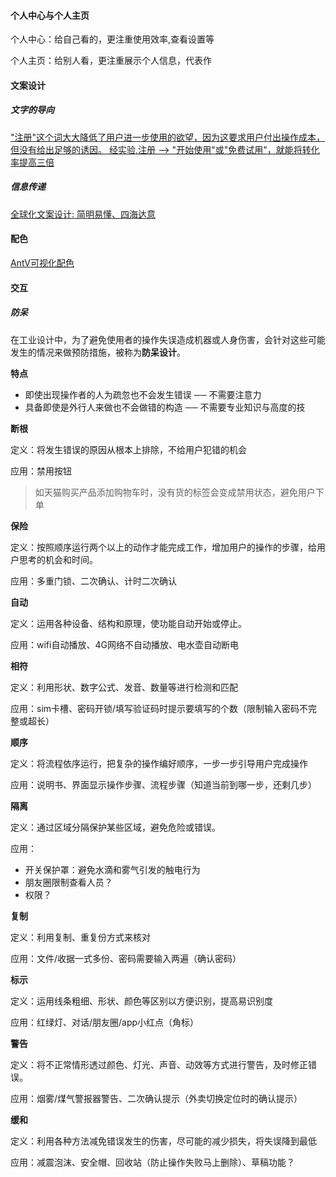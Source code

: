 

#### 个人中心与个人主页

个人中心：给自己看的，更注重使用效率,查看设置等

个人主页：给别人看，更注重展示个人信息，代表作



#### 文案设计

##### 文字的导向

["注册"这个词大大降低了用户进一步使用的欲望，因为这要求用户付出操作成本，但没有给出足够的诱因。
经实验,注册 --> "开始使用"或"免费试用"，就能将转化率提高三倍](https://www.gkogan.co/blog/stop-asking-me-to-sign-up/)



##### 信息传递

[全球化文案设计: 简明易懂、四海达意](https://mp.weixin.qq.com/s/QEnwoK_N_0IZ97l7NCjJPQ)



#### 配色

[AntV可视化配色](https://zhuanlan.zhihu.com/p/112540818)



#### 交互

##### 防呆

在工业设计中，为了避免使用者的操作失误造成机器或人身伤害，会针对这些可能发生的情况来做预防措施，被称为**防呆设计**。

**特点**

- 即使出现操作者的人为疏忽也不会发生错误 ── 不需要注意力
- 具备即使是外行人来做也不会做错的构造 ── 不需要专业知识与高度的技



**断根**

定义：将发生错误的原因从根本上排除，不给用户犯错的机会

应用：禁用按钮

> 如天猫购买产品添加购物车时，没有货的标签会变成禁用状态，避免用户下单



**保险**

定义：按照顺序运行两个以上的动作才能完成工作，增加用户的操作的步骤，给用户思考的机会和时间。

应用：多重门锁、二次确认、计时二次确认



**自动**

定义：运用各种设备、结构和原理，使功能自动开始或停止。

应用：wifi自动播放、4G网络不自动播放、电水壶自动断电



**相符**

定义：利用形状、数字公式、发音、数量等进行检测和匹配

应用：sim卡槽、密码开锁/填写验证码时提示要填写的个数（限制输入密码不完整或超长）



**顺序**

定义：将流程依序运行，把复杂的操作编好顺序，一步一步引导用户完成操作

应用：说明书、界面显示操作步骤、流程步骤（知道当前到哪一步，还剩几步）



**隔离**

定义：通过区域分隔保护某些区域，避免危险或错误。

应用：

- 开关保护罩：避免水滴和雾气引发的触电行为
- 朋友圈限制查看人员？
- 权限？



**复制**

定义：利用复制、重复份方式来核对

应用：文件/收据一式多份、密码需要输入两遍（确认密码）



**标示**

定义：运用线条粗细、形状、颜色等区别以方便识别，提高易识别度

应用：红绿灯、对话/朋友圈/app小红点（角标）



**警告**

定义：将不正常情形透过颜色、灯光、声音、动效等方式进行警告，及时修正错误。

应用：烟雾/煤气警报器警告、二次确认提示（外卖切换定位时的确认提示）



**缓和**

定义：利用各种方法减免错误发生的伤害，尽可能的减少损失，将失误降到最低

应用：减震泡沫、安全帽、回收站（防止操作失败马上删除）、草稿功能？